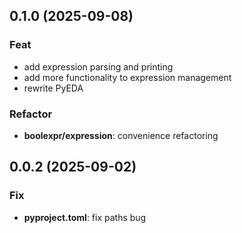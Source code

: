 ## 0.1.0 (2025-09-08)

### Feat

- add expression parsing and printing
- add more functionality to expression management
- rewrite PyEDA

### Refactor

- **boolexpr/expression**: convenience refactoring

## 0.0.2 (2025-09-02)

### Fix

- **pyproject.toml**: fix paths bug
